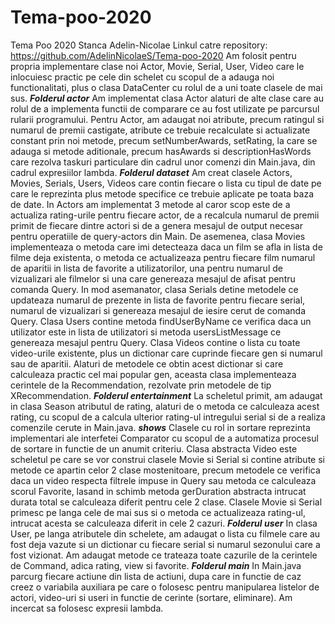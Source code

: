# Tema-poo-2020
Tema Poo 2020 Stanca Adelin-Nicolae
Linkul catre repository: https://github.com/AdelinNicolaeS/Tema-poo-2020
Am folosit pentru propria implementare clase noi Actor, Movie, Serial, User, Video
care le inlocuiesc practic pe cele din schelet cu scopul de a adauga noi
functionalitati, plus o clasa DataCenter cu rolul de a uni toate clasele de mai sus.
***Folderul actor***
Am implementat clasa Actor alaturi de alte clase care au rolul de a implementa functii
de comparare ce au fost utilizate pe parcursul rularii programului. Pentru Actor, am
adaugat noi atribute, precum ratingul si numarul de premii castigate, atribute ce
trebuie recalculate si actualizate constant prin noi metode, precum setNumberAwards,
setRating, la care se adauga si metode aditionale, precum hasAwards si descriptionHasWords
care rezolva taskuri particulare din cadrul unor comenzi din Main.java, din cadrul
expresiilor lambda.
***Folderul dataset***
Am creat clasele Actors, Movies, Serials, Users, Videos care contin fiecare o lista cu
tipul de date pe care le reprezinta plus metode specifice ce trebuie aplicate pe toata
baza de date.
In Actors am implementat 3 metode al caror scop este de a actualiza rating-urile pentru
fiecare actor, de a recalcula numarul de premii primit de fiecare dintre actori si de
a genera mesajul de output necesar pentru operatiile de query-actors din Main.
De asemenea, clasa Movies implementeaza o metoda care imi detecteaza daca un film se
afla in lista de filme deja existenta, o metoda ce actualizeaza pentru fiecare film
numarul de aparitii in lista de favorite a utilizatorilor, una pentru numarul de
vizualizari ale filmelor si una care genereaza mesajul de afisat pentru comanda Query.
In mod asemanator, clasa Serials detine metodele ce updateaza numarul de prezente in
lista de favorite pentru fiecare serial, numarul de vizualizari si genereaza mesajul de
iesire cerut de comanda Query.
Clasa Users contine metoda findUserByName ce verifica daca un utilizator este in lista
de utilizatori si metoda usersListMessage ce genereaza mesajul pentru Query.
Clasa Videos contine o lista cu toate video-urile existente, plus un dictionar care
cuprinde fiecare gen si numarul sau de aparitii. Alaturi de metodele ce obtin acest
dictionar si care calculeaza practic cel mai popular gen, aceasta clasa implementeaza
cerintele de la Recommendation, rezolvate prin metodele de tip XRecommendation.
***Folderul entertainment***
La scheletul primit, am adaugat in clasa Season atributul de rating, alaturi de o metoda
ce calculeaza acest rating, cu scopul de a calcula ulterior rating-ul intregului serial
si de a realiza comenzile cerute in Main.java.
***shows***
Clasele cu rol in sortare reprezinta implementari ale interfetei Comparator cu scopul de
a automatiza procesul de sortare in functie de un anumit criteriu.
Clasa abstracta Video este scheletul pe care se vor construi clasele Movie si Serial si
contine atribute si metode ce apartin celor 2 clase mostenitoare, precum metodele ce
verifica daca un video respecta filtrele impuse in Query sau metoda ce calculeaza scorul
Favorite, lasand in schimb metoda gerDuration abstracta intrucat durata total se calculeaza
diferit pentru cele 2 clase.
Clasele Movie si Serial primesc pe langa cele de mai sus si o metoda ce actualizeaza
rating-ul, intrucat acesta se calculeaza diferit in cele 2 cazuri.
***Folderul user***
In clasa User, pe langa atributele din schelete, am adaugat o lista cu filmele care au fost
deja vazute si un dictionar cu fiecare serial si numarul sezonului care a fost vizionat. Am
adaugat metode ce trateaza toate cazurile de la cerintele de Command, adica rating, view si
favorite. 
***Folderul main***
In Main.java parcurg fiecare actiune din lista de actiuni, dupa care in functie de caz creez
o variabila auxiliara pe care o folosesc pentru manipularea listelor de actori, video-uri si
useri in functie de cerinte (sortare, eliminare). Am incercat sa folosesc expresii lambda.
